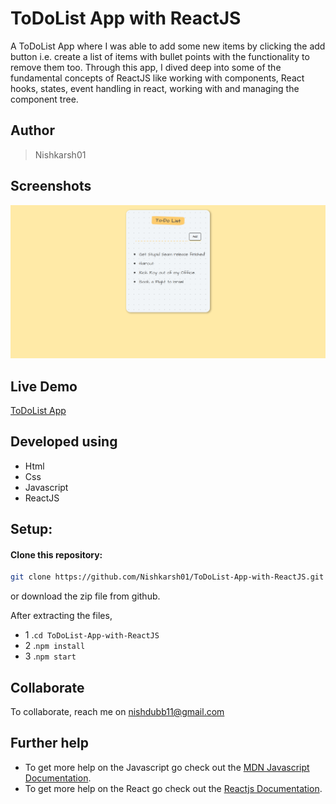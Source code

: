 # ToDoList App with ReactJS

A ToDoList App where I was able to add some new items by clicking the add button i.e. create a list of items with bullet points with the functionality to remove them too. 
Through this app, I dived deep into some of the fundamental concepts of ReactJS like working with components, React hooks, states, event handling in react, working with and managing the component tree.  

## Author
> Nishkarsh01

## Screenshots
![App Screenshot](screenshots/1.png)

## Live Demo 
[ToDoList App](https://todolistwithreactjs.herokuapp.com/)

## Developed using
* Html
* Css
* Javascript
* ReactJS

## Setup:

#### Clone this repository:

```bash
git clone https://github.com/Nishkarsh01/ToDoList-App-with-ReactJS.git
```
or download the zip file from github.

After extracting the files, 

* 1  .``cd ToDoList-App-with-ReactJS`` 
* 2  .``npm install``
* 3  .``npm start``

## Collaborate
To collaborate, reach me on [nishdubb11@gmail.com]()

## Further help

* To get more help on the Javascript go check out the [MDN Javascript Documentation](https://developer.mozilla.org/en-US/docs/Web/JavaScript).
* To get more help on the React go check out the [Reactjs Documentation](https://reactjs.org/docs/getting-started.html).

